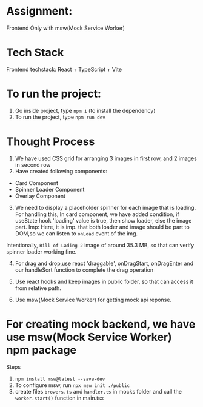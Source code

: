 # Assignment:
Frontend Only with msw(Mock Service Worker)

# Tech Stack
Frontend techstack: React + TypeScript + Vite

# To run the project:
1) Go inside project, type ``npm i`` (to install the dependency)
2) To run the project, type ``npm run dev``

# Thought Process
1) We have used CSS grid for arranging 3 images in first row, and 2 images in second row 
2) Have created following components:
- Card Component
- Spinner Loader Component
- Overlay Component

3) We need to display a placeholder spinner for each image that is loading.
For handling this, In card component, we have added condition, if useState hook 'loading'
value is true, then show loader, else the image part.
Imp: Here, it is imp. that both loader and image should be part to DOM,so  we can listen to    ``onLoad`` event of the img.

Intentionally, ``Bill of Lading 2`` image of around 35.3 MB, so that can verify spinner loader working fine.

4) For drag and drop,use react 'draggable', onDragStart, onDragEnter and our handleSort function to complete the drag operation


5) Use react hooks and keep images in public folder, so that can access it from relative path.

6) Use msw(Mock Service Worker) for getting mock api reponse.





# For creating mock backend, we have use msw(Mock Service Worker) npm package
Steps
1) ``npm install msw@latest --save-dev``
2) To configure msw, run ``npx msw init ./public``
2) create files ``browers.ts`` and ``handler.ts`` in mocks folder and call the ``worker.start()``
function in main.tsx


